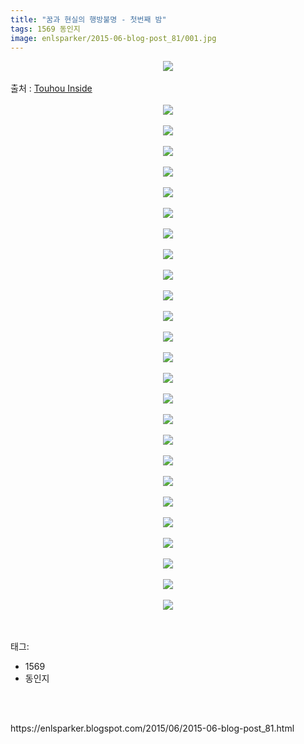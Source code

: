 ```yaml
---
title: "꿈과 현실의 행방불명 - 첫번째 밤"
tags: 1569 동인지
image: enlsparker/2015-06-blog-post_81/001.jpg
---
```

<div class="article">
<div class="post-body entry-content" id="post-body-6206492466376475819" itemprop="description articleBody">
<div class="separator" style="clear: both; text-align: center;">
<img src="{{ site.nasurl }}/enlsparker/2015-06-blog-post_81/001.jpg"/></div>
<a name="more"></a><br/>
출처 : <a href="http://www.touhouinside.com/">Touhou Inside</a><br/>
<br/>
<div class="separator" style="clear: both; text-align: center;">
<img src="{{ site.nasurl }}/enlsparker/2015-06-blog-post_81/002.jpg"/></div>
<br/>
<div class="separator" style="clear: both; text-align: center;">
<img src="{{ site.nasurl }}/enlsparker/2015-06-blog-post_81/003.jpg"/></div>
<br/>
<div class="separator" style="clear: both; text-align: center;">
<img src="{{ site.nasurl }}/enlsparker/2015-06-blog-post_81/004.jpg"/></div>
<br/>
<div class="separator" style="clear: both; text-align: center;">
<img src="{{ site.nasurl }}/enlsparker/2015-06-blog-post_81/005.jpg"/></div>
<br/>
<div class="separator" style="clear: both; text-align: center;">
<img src="{{ site.nasurl }}/enlsparker/2015-06-blog-post_81/006.jpg"/></div>
<br/>
<div class="separator" style="clear: both; text-align: center;">
<img src="{{ site.nasurl }}/enlsparker/2015-06-blog-post_81/007.jpg"/></div>
<br/>
<div class="separator" style="clear: both; text-align: center;">
<img src="{{ site.nasurl }}/enlsparker/2015-06-blog-post_81/008.jpg"/></div>
<br/>
<div class="separator" style="clear: both; text-align: center;">
<img src="{{ site.nasurl }}/enlsparker/2015-06-blog-post_81/009.jpg"/></div>
<br/>
<div class="separator" style="clear: both; text-align: center;">
<img src="{{ site.nasurl }}/enlsparker/2015-06-blog-post_81/010.jpg"/></div>
<br/>
<div class="separator" style="clear: both; text-align: center;">
<img src="{{ site.nasurl }}/enlsparker/2015-06-blog-post_81/011.jpg"/></div>
<br/>
<div class="separator" style="clear: both; text-align: center;">
<img src="{{ site.nasurl }}/enlsparker/2015-06-blog-post_81/012.jpg"/></div>
<br/>
<div class="separator" style="clear: both; text-align: center;">
<img src="{{ site.nasurl }}/enlsparker/2015-06-blog-post_81/013.jpg"/></div>
<br/>
<div class="separator" style="clear: both; text-align: center;">
<img src="{{ site.nasurl }}/enlsparker/2015-06-blog-post_81/014.jpg"/></div>
<br/>
<div class="separator" style="clear: both; text-align: center;">
<img src="{{ site.nasurl }}/enlsparker/2015-06-blog-post_81/015.jpeg"/></div>
<br/>
<div class="separator" style="clear: both; text-align: center;">
<img src="{{ site.nasurl }}/enlsparker/2015-06-blog-post_81/016.jpg"/></div>
<br/>
<div class="separator" style="clear: both; text-align: center;">
<img src="{{ site.nasurl }}/enlsparker/2015-06-blog-post_81/017.jpg"/></div>
<br/>
<div class="separator" style="clear: both; text-align: center;">
<img src="{{ site.nasurl }}/enlsparker/2015-06-blog-post_81/018.jpg"/></div>
<br/>
<div class="separator" style="clear: both; text-align: center;">
<img src="{{ site.nasurl }}/enlsparker/2015-06-blog-post_81/019.jpg"/></div>
<br/>
<div class="separator" style="clear: both; text-align: center;">
<img src="{{ site.nasurl }}/enlsparker/2015-06-blog-post_81/020.jpg"/></div>
<br/>
<div class="separator" style="clear: both; text-align: center;">
<img src="{{ site.nasurl }}/enlsparker/2015-06-blog-post_81/021.jpg"/></div>
<br/>
<div class="separator" style="clear: both; text-align: center;">
<img src="{{ site.nasurl }}/enlsparker/2015-06-blog-post_81/022.jpg"/></div>
<br/>
<div class="separator" style="clear: both; text-align: center;">
<img src="{{ site.nasurl }}/enlsparker/2015-06-blog-post_81/023.jpeg"/></div>
<br/>
<div class="separator" style="clear: both; text-align: center;">
<img src="{{ site.nasurl }}/enlsparker/2015-06-blog-post_81/024.jpeg"/></div>
<br/>
<div class="separator" style="clear: both; text-align: center;">
<img src="{{ site.nasurl }}/enlsparker/2015-06-blog-post_81/025.jpg"/></div>
<br/>
<div class="separator" style="clear: both; text-align: center;">
<img src="{{ site.nasurl }}/enlsparker/2015-06-blog-post_81/026.jpeg"/></div>
<br/>
<div style="clear: both;"></div>
</div></div><br/>
<div class="tagTrail">
<p>태그: </p>
<ul>
<li>1569</li>
<li>동인지</li>
</ul>
</div><br/>

<br/>
<p id="refer">https://enlsparker.blogspot.com/2015/06/2015-06-blog-post_81.html</p>
<br/>
